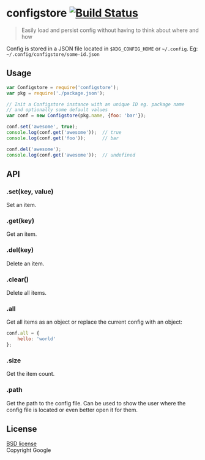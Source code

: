 # configstore [![Build Status](https://secure.travis-ci.org/yeoman/configstore.svg?branch=master)](http://travis-ci.org/yeoman/configstore)

> Easily load and persist config without having to think about where and how

Config is stored in a JSON file located in `$XDG_CONFIG_HOME` or `~/.config`. Eg: `~/.config/configstore/some-id.json`


## Usage

```js
var Configstore = require('configstore');
var pkg = require('./package.json');

// Init a Configstore instance with an unique ID eg. package name
// and optionally some default values
var conf = new Configstore(pkg.name, {foo: 'bar'});

conf.set('awesome', true);
console.log(conf.get('awesome'));  // true
console.log(conf.get('foo'));      // bar

conf.del('awesome');
console.log(conf.get('awesome'));  // undefined
```


## API

### .set(key, value)

Set an item.

### .get(key)

Get an item.

### .del(key)

Delete an item.

### .clear()

Delete all items.

### .all

Get all items as an object or replace the current config with an object:

```js
conf.all = {
	hello: 'world'
};
```

### .size

Get the item count.

### .path

Get the path to the config file. Can be used to show the user where the config file is located or even better open it for them.


## License

[BSD license](http://opensource.org/licenses/bsd-license.php)  
Copyright Google
